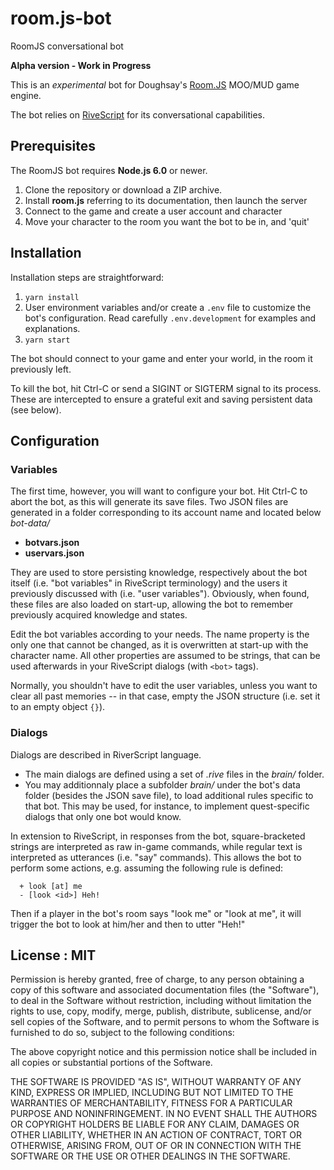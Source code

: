 # room.js-bot
RoomJS conversational bot

**Alpha version - Work in Progress**

This is an _experimental_ bot for Doughsay's [Room.JS](https://github.com/doughsay/room.js) MOO/MUD game engine.

The bot relies on [RiveScript](https://www.rivescript.com/docs/tutorial) for its conversational capabilities.

## Prerequisites

The RoomJS bot requires **Node.js 6.0** or newer.

1. Clone the repository or download a ZIP archive.
2. Install **room.js** referring to its documentation, then launch the server
3. Connect to the game and create a user account and character
4. Move your character to the room you want the bot to be in, and 'quit'

## Installation

Installation steps are straightforward:

1. `yarn install`
2. User environment variables and/or create a `.env` file to customize the bot's configuration. Read carefully `.env.development` for examples and explanations.
3. `yarn start`

The bot should connect to your game and enter your world, in the room it previously left.

To kill the bot, hit Ctrl-C or send a SIGINT or SIGTERM signal to its process. These are intercepted to ensure a grateful exit and saving persistent data (see below).

## Configuration

### Variables

The first time, however, you will want to configure your bot. Hit Ctrl-C to abort the bot, as this will generate its save files. Two JSON files are generated in a folder corresponding to its account name and located below *bot-data/*

* **botvars.json**
* **uservars.json**

They are used to store persisting knowledge, respectively about the bot itself (i.e. "bot variables" in RiveScript terminology) and the users it previously discussed with (i.e. "user variables"). Obviously, when found, these files are also loaded on start-up, allowing the bot to remember previously acquired knowledge and states.

Edit the bot variables according to your needs. The name property is the only one that cannot be changed, as it is overwritten at start-up with the character name. All other properties are assumed to be strings, that can be used afterwards in your RiveScript dialogs (with `<bot>` tags).

Normally, you shouldn't have to edit the user variables, unless you want to clear all past memories -- in that case, empty the JSON structure (i.e. set it to an empty object `{}`).

### Dialogs

Dialogs are described in RiverScript language.

* The main dialogs are defined using a set of *.rive* files in the *brain/* folder.
* You may additionnaly place a subfolder *brain/* under the bot's data folder (besides the JSON save file), to load additional rules specific to that bot. This may be used, for instance, to implement quest-specific dialogs that only one bot would know.

In extension to RiveScript, in responses from the bot, square-bracketed strings are interpreted as raw in-game commands, while regular text is interpreted as utterances (i.e. "say" commands). This allows the bot to perform some actions, e.g. assuming the following rule is defined:

```
  + look [at] me
  - [look <id>] Heh!
```

Then if a player in the bot's room says "look me" or "look at me", it will trigger the bot to look at him/her and then to utter "Heh!"

## License : MIT

Permission is hereby granted, free of charge, to any person obtaining a copy of this software and associated documentation files (the "Software"), to deal in the Software without restriction, including without limitation the rights to use, copy, modify, merge, publish, distribute, sublicense, and/or sell copies of the Software, and to permit persons to whom the Software is furnished to do so, subject to the following conditions:

The above copyright notice and this permission notice shall be included in all copies or substantial portions of the Software.

THE SOFTWARE IS PROVIDED "AS IS", WITHOUT WARRANTY OF ANY KIND, EXPRESS OR IMPLIED, INCLUDING BUT NOT LIMITED TO THE WARRANTIES OF MERCHANTABILITY, FITNESS FOR A PARTICULAR PURPOSE AND NONINFRINGEMENT. IN NO EVENT SHALL THE AUTHORS OR COPYRIGHT HOLDERS BE LIABLE FOR ANY CLAIM, DAMAGES OR OTHER LIABILITY, WHETHER IN AN ACTION OF CONTRACT, TORT OR OTHERWISE, ARISING FROM, OUT OF OR IN CONNECTION WITH THE SOFTWARE OR THE USE OR OTHER DEALINGS IN THE SOFTWARE.


